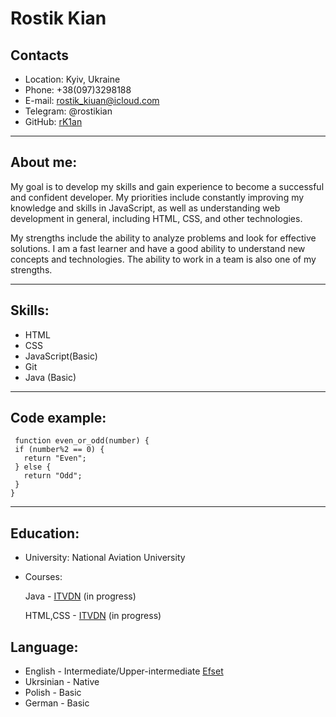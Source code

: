 # Rostik Kian
 
## Contacts
* Location: Kyiv, Ukraine                            
* Phone: +38(097)3298188
* E-mail: rostik_kiuan@icloud.com
* Telegram: @rostikian
* GitHub: [rK1an](https://github.com/rK1an)   
___
## About me:
My goal is to develop my skills and gain experience to become a successful and confident developer. My priorities include constantly improving my knowledge and skills in JavaScript, as well as understanding web development in general, including HTML, CSS, and other technologies.

My strengths include the ability to analyze problems and look for effective solutions. I am a fast learner and have a good ability to understand new concepts and technologies. The ability to work in a team is also one of my strengths.

___
## Skills:
* HTML
* CSS
* JavaScript(Basic)
* Git
* Java (Basic)
---
## Code example:
     function even_or_odd(number) {
     if (number%2 == 0) {
       return "Even";
     } else {
       return "Odd";
     }
    }
---

## Education:
* University: National Aviation University
* Courses:

     Java - [ITVDN](https://itvdn.com/ua/specialities/java-developer) (in progress)

    HTML,CSS - [ITVDN](https://itvdn.com/ua/video/html5-css3-starter) (in progress)
## Language:
* English - Intermediate/Upper-intermediate [Efset](www.efset.prg)
* Ukrsinian - Native
* Polish - Basic
* German - Basic
